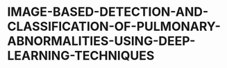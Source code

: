 # IMAGE-BASED-DETECTION-AND-CLASSIFICATION-OF-PULMONARY-ABNORMALITIES-USING-DEEP-LEARNING-TECHNIQUES